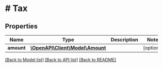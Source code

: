 # # Tax

## Properties

Name | Type | Description | Notes
------------ | ------------- | ------------- | -------------
**amount** | [**\OpenAPI\Client\Model\Amount**](Amount.md) |  | [optional] 

[[Back to Model list]](../../README.md#documentation-for-models) [[Back to API list]](../../README.md#documentation-for-api-endpoints) [[Back to README]](../../README.md)


